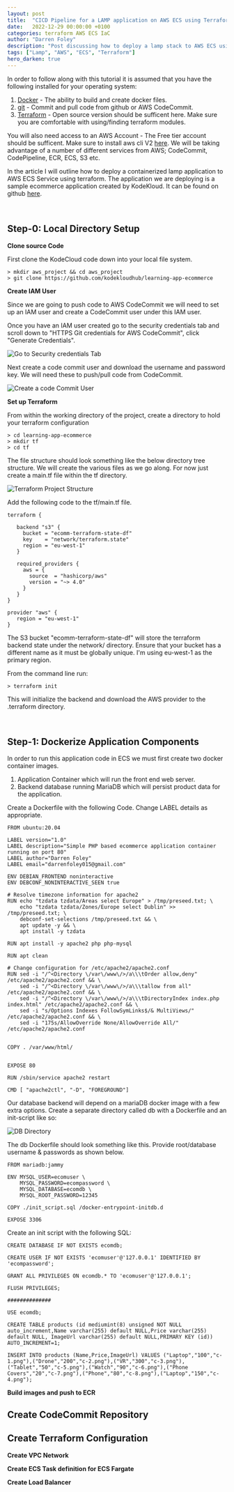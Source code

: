 ```yaml
---
layout: post
title:  "CICD Pipeline for a LAMP application on AWS ECS using Terraform & CodePipeline"
date:   2022-12-29 00:00:00 +0100
categories: terraform AWS ECS IaC
author: "Darren Foley"
description: "Post discussing how to deploy a lamp stack to AWS ECS using Terraform and CodePipeline"
tags: ["Lamp", "AWS", "ECS", "Terraform"]
hero_darken: true
---
```


In order to follow along with this tutorial it is assumed that you have the following installed for your operating system:

1. [Docker](https://docs.docker.com/get-docker/) - The ability to build and create docker files.
2. [git](https://git-scm.com/book/en/v2/Getting-Started-Installing-Git) - Commit and pull code from github or AWS CodeCommit. 
3. [Terraform](https://developer.hashicorp.com/terraform/tutorials/aws-get-started/install-cli) - Open source version should be sufficent here. Make sure you are comfortable with using/finding terraform modules.

You will also need access to an AWS Account - The Free tier account should be sufficent. Make sure to install aws cli V2 [here](https://docs.aws.amazon.com/cli/latest/userguide/getting-started-install.html). We will be taking advantage of a number of different services from AWS; CodeCommit, CodePipeline, ECR, ECS, S3 etc.


In the article I will outline how to deploy a containerized lamp application to AWS ECS Service using terraform. The application we are deploying is a sample ecommerce application created by KodeKloud. It can be found on github [here](https://github.com/kodekloudhub/learning-app-ecommerce). 

<br>

## Step-0: Local Directory Setup

**Clone source Code**

First clone the KodeCloud code down into your local file system.

```
> mkdir aws_project && cd aws_project
> git clone https://github.com/kodekloudhub/learning-app-ecommerce
```

**Create IAM User**

Since we are going to push code to AWS CodeCommit we will need to set up an IAM user and create a CodeCommit user under this IAM user. 

Once you have an IAM user created go to the security credentials tab and scroll down to "HTTPS Git credentials for AWS CodeCommit", click "Generate Credentials".

![Go to Security credentials Tab](/images/security_credentials_section.png)


Next create a code commit user and download the username and password key. We will need these to push/pull code from CodeCommit.

![Create a code Commit User](/images/code_commit_user.png)



**Set up Terraform**

From within the working directory of the project, create a directory to hold your terraform configuration


```
> cd learning-app-ecommerce
> mkdir tf
> cd tf
```

The file structure should look something like the below directory tree structure. We will create the various files as we go along. For now just create a main.tf file within the tf directory.

![Terraform Project Structure](/images/terraform_structure.png)

Add the following code to the tf/main.tf file. 

```
terraform {

   backend "s3" {
     bucket = "ecomm-terraform-state-df"
     key    = "network/terraform.state"
     region = "eu-west-1"
   }
 
   required_providers {
     aws = {
       source  = "hashicorp/aws"
       version = "~> 4.0"
     }
   }
}
 
provider "aws" {
   region = "eu-west-1"
}

```

The S3 bucket "ecomm-terraform-state-df" will store the terraform backend state under the network/ directory. Ensure that your bucket has a different name as it must be globally unique. I'm using eu-west-1 as the primary region.

From the command line run:

```
> terraform init
```

This will initialize the backend and download the AWS provider to the .terraform directory.


<br>

## Step-1: Dockerize Application Components

In order to run this application code in ECS we must first create two docker container images.

1. Application Container which will run the front end web server.
2. Backend database running MariaDB which will persist product data for the application. 


Create a Dockerfile with the following Code. Change LABEL details as appropriate.

```
FROM ubuntu:20.04

LABEL version="1.0"
LABEL description="Simple PHP based ecommerce application container running on port 80"
LABEL author="Darren Foley"
LABEL email="darrenfoley015@gmail.com"

ENV DEBIAN_FRONTEND noninteractive
ENV DEBCONF_NONINTERACTIVE_SEEN true

# Resolve timezone information for apache2
RUN echo "tzdata tzdata/Areas select Europe" > /tmp/preseed.txt; \
    echo "tzdata tzdata/Zones/Europe select Dublin" >> /tmp/preseed.txt; \
    debconf-set-selections /tmp/preseed.txt && \
    apt update -y && \
    apt install -y tzdata

RUN apt install -y apache2 php php-mysql

RUN apt clean

# Change configuration for /etc/apache2/apache2.conf
RUN sed -i "/^<Directory \/var\/www\/>/a\\\tOrder allow,deny" /etc/apache2/apache2.conf && \
	sed -i "/^<Directory \/var\/www\/>/a\\\tallow from all" /etc/apache2/apache2.conf && \
	sed -i "/^<Directory \/var\/www\/>/a\\\tDirectoryIndex index.php index.html" /etc/apache2/apache2.conf && \
	sed -i "s/Options Indexes FollowSymLinks$/& MultiViews/" /etc/apache2/apache2.conf && \
	sed -i "175s/AllowOverride None/AllowOverride All/" /etc/apache2/apache2.conf


COPY . /var/www/html/


EXPOSE 80

RUN /sbin/service apache2 restart

CMD [ "apache2ctl", "-D", "FOREGROUND"]
```

Our database backend will depend on a mariaDB docker image with a few extra options. Create a separate directory called db with a Dockerfile and an init-script like so:

![DB Directory](/images/db_directory.png)


The db Dockerfile should look something like this. Provide root/database username & passwords as shown below. 

```
FROM mariadb:jammy

ENV MYSQL_USER=ecomuser \
    MYSQL_PASSWORD=ecompassword \
    MYSQL_DATABASE=ecomdb \
    MYSQL_ROOT_PASSWORD=12345

COPY ./init_script.sql /docker-entrypoint-initdb.d

EXPOSE 3306
```


Create an init script with the following SQL:

```
CREATE DATABASE IF NOT EXISTS ecomdb;

CREATE USER IF NOT EXISTS 'ecomuser'@'127.0.0.1' IDENTIFIED BY 'ecompassword';

GRANT ALL PRIVILEGES ON ecomdb.* TO 'ecomuser'@'127.0.0.1';

FLUSH PRIVILEGES;

##############

USE ecomdb;

CREATE TABLE products (id mediumint(8) unsigned NOT NULL auto_increment,Name varchar(255) default NULL,Price varchar(255) default NULL, ImageUrl varchar(255) default NULL,PRIMARY KEY (id)) AUTO_INCREMENT=1;

INSERT INTO products (Name,Price,ImageUrl) VALUES ("Laptop","100","c-1.png"),("Drone","200","c-2.png"),("VR","300","c-3.png"),("Tablet","50","c-5.png"),("Watch","90","c-6.png"),("Phone Covers","20","c-7.png"),("Phone","80","c-8.png"),("Laptop","150","c-4.png");
```

**Build images and push to ECR**


## Create CodeCommit Repository


## Create Terraform Configuration

**Create VPC Network**

**Create ECS Task definition for ECS Fargate**

**Create Load Balancer**

